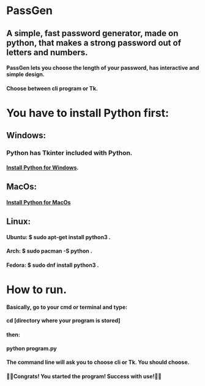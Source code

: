 # PassGen
## A simple, fast password generator, made on python, that makes a strong password out of letters and numbers.

#### PassGen lets you choose the length of your password, has interactive and simple design.

#### Choose between cli program or Tk.

# You have to install Python first:
## Windows: 
### Python has Tkinter included with Python.
#### [Install Python for Windows](https://www.python.org/downloads/).

## MacOs:
#### [Install Python for MacOs](https://www.python.org/downloads/macos/)

## Linux:
#### Ubuntu: $ **sudo apt-get install python3** .

#### Arch: $ **sudo pacman -S python** .

#### Fedora: $ **sudo dnf install python3** .

# How to run.
#### Basically, go to your cmd or terminal and type: 
**cd [directory where your program is stored]**

#### then:
**python program.py**

#### The command line will ask you to choose cli or Tk. You should choose. 

#### 🎉🎉Congrats! You started the program! Success with use!🎉🎉